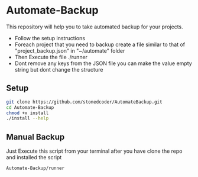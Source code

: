# Automate-Backup
This repository will help you to take automated backup for your projects.
- Follow the setup instructions
- Foreach project that you need to backup create a file similar to that of "project_backup.json" in "~/automate" folder
- Then Execute the file ./runner
- Dont remove any keys from the JSON file you can make the value empty string but dont change the structure

## Setup
```bash
git clone https://github.com/stonedcoder/AutomateBackup.git
cd Automate-Backup
chmod +x install
./install --help
```

## Manual Backup
Just Execute this script from your terminal after you have clone the repo and installed the script
```bash
Automate-Backup/runner
```
